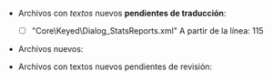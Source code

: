 
* Archivos con *textos* nuevos **pendientes de traducción**:

	* [ ] "Core\Keyed\Dialog_StatsReports.xml"			A partir de la línea: 115



* Archivos nuevos:

* Archivos con textos nuevos pendientes de revisión:
